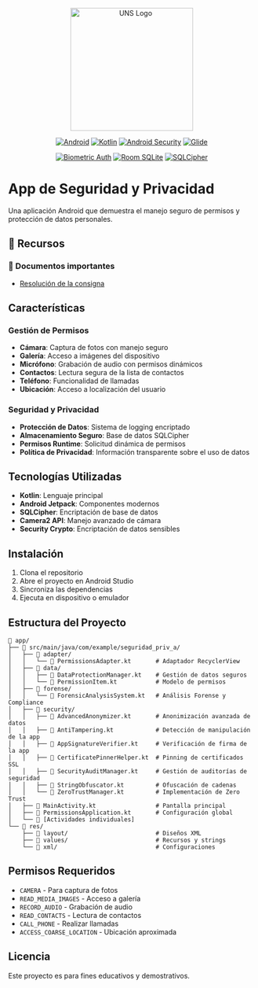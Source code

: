 <p align="center"><a href="https://www.uns.edu.pe" target="_blank"><img src="https://upload.wikimedia.org/wikipedia/commons/1/1a/Universidad_Nacional_del_Santa_Logo.png" width="250" alt="UNS Logo"></a></p>

<p align="center">
  <a href="https://developer.android.com/" target="_blank"><img src="https://img.shields.io/badge/Android-0F9D58?style=for-the-badge&logo=android&logoColor=white" alt="Android"></a>
  <a href="https://kotlinlang.org/" target="_blank"><img src="https://img.shields.io/badge/Kotlin-7F52FF?style=for-the-badge&logo=kotlin&logoColor=white" alt="Kotlin"></a>
  <a href="https://developer.android.com/topic/security" target="_blank"><img src="https://img.shields.io/badge/Android_Security-737373?style=for-the-badge&logo=android&logoColor=white" alt="Android Security"></a>
  <a href="https://github.com/bumptech/glide" target="_blank"><img src="https://img.shields.io/badge/Glide-737373?style=for-the-badge&logo=github&logoColor=white" alt="Glide"></a>
</p>

<p align="center">
  <a href="https://developer.android.com/training/sign-in/biometric-auth" target="_blank"><img src="https://img.shields.io/badge/Biometric_Authentication-273DAB?style=for-the-badge&logo=google-chrome&logoColor=white" alt="Biometric Auth"></a>
  <a href="https://developer.android.com/training/data-storage/room" target="_blank"><img src="https://img.shields.io/badge/Room_SQLite-1A73E8?style=for-the-badge&logo=sqlite&logoColor=white" alt="Room SQLite"></a>
  <a href="https://www.sqlite.org/" target="_blank"><img src="https://img.shields.io/badge/SQLCipher-1A73E8?style=for-the-badge&logo=sqlite&logoColor=white" alt="SQLCipher"></a>
</p>

# App de Seguridad y Privacidad

Una aplicación Android que demuestra el manejo seguro de permisos y protección de datos personales.

## 📁 Recursos

### 🔗 Documentos importantes

- [Resolución de la consigna](https://github.com/josevasquezramos/seguridad_priv_a/blob/master/RESOLUCION.md)

## Características

### Gestión de Permisos
- **Cámara**: Captura de fotos con manejo seguro
- **Galería**: Acceso a imágenes del dispositivo
- **Micrófono**: Grabación de audio con permisos dinámicos
- **Contactos**: Lectura segura de la lista de contactos
- **Teléfono**: Funcionalidad de llamadas
- **Ubicación**: Acceso a localización del usuario

### Seguridad y Privacidad
- **Protección de Datos**: Sistema de logging encriptado
- **Almacenamiento Seguro**: Base de datos SQLCipher
- **Permisos Runtime**: Solicitud dinámica de permisos
- **Política de Privacidad**: Información transparente sobre el uso de datos

## Tecnologías Utilizadas

- **Kotlin**: Lenguaje principal
- **Android Jetpack**: Componentes modernos
- **SQLCipher**: Encriptación de base de datos
- **Camera2 API**: Manejo avanzado de cámara
- **Security Crypto**: Encriptación de datos sensibles

## Instalación

1. Clona el repositorio
2. Abre el proyecto en Android Studio
3. Sincroniza las dependencias
4. Ejecuta en dispositivo o emulador

## Estructura del Proyecto

```
📁 app/
├── 📁 src/main/java/com/example/seguridad_priv_a/
│   ├── 📁 adapter/
│   │   └── 📄 PermissionsAdapter.kt       # Adaptador RecyclerView
│   ├── 📁 data/
│   │   ├── 📄 DataProtectionManager.kt    # Gestión de datos seguros
│   │   └── 📄 PermissionItem.kt           # Modelo de permisos
│   ├── 📁 forense/
│   │   └── 📄 ForensicAnalysisSystem.kt   # Análisis Forense y Compliance
│   ├── 📁 security/
│   │   ├── 📄 AdvancedAnonymizer.kt       # Anonimización avanzada de datos
│   │   ├── 📄 AntiTampering.kt            # Detección de manipulación de la app
│   │   ├── 📄 AppSignatureVerifier.kt     # Verificación de firma de la app
│   │   ├── 📄 CertificatePinnerHelper.kt  # Pinning de certificados SSL
│   │   ├── 📄 SecurityAuditManager.kt     # Gestión de auditorías de seguridad
│   │   ├── 📄 StringObfuscator.kt         # Ofuscación de cadenas
│   │   └── 📄 ZeroTrustManager.kt         # Implementación de Zero Trust
│   ├── 📄 MainActivity.kt                 # Pantalla principal
│   ├── 📄 PermissionsApplication.kt       # Configuración global
│   └── 📄 [Actividades individuales]
└── 📁 res/
    ├── 📁 layout/                         # Diseños XML
    ├── 📁 values/                         # Recursos y strings
    └── 📁 xml/                            # Configuraciones
```

## Permisos Requeridos

- `CAMERA` - Para captura de fotos
- `READ_MEDIA_IMAGES` - Acceso a galería
- `RECORD_AUDIO` - Grabación de audio
- `READ_CONTACTS` - Lectura de contactos
- `CALL_PHONE` - Realizar llamadas
- `ACCESS_COARSE_LOCATION` - Ubicación aproximada

## Licencia

Este proyecto es para fines educativos y demostrativos.
